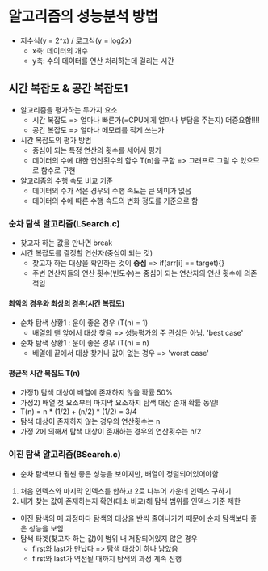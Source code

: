 # 알고리즘의 성능분석 방법

- 지수식(y = 2^x) / 로그식(y = log2x)
  - x축: 데이터의 개수
  - y축: 수의 데이터를 연산 처리하는데 걸리는 시간

## 시간 복잡도 & 공간 복잡도1

- 알고리즘을 평가하는 두가지 요소
  - 시간 복잡도 => 얼마나 빠른가(=CPU에게 얼마나 부담을 주는지) 더중요함!!!!
  - 공간 복잡도 => 얼마나 메모리를 적게 쓰는가
- 시간 복잡도의 평가 방법
  - 중심이 되는 특정 연산의 횟수를 세어서 평가
  - 데이터의 수에 대한 연산횟수의 함수 T(n)을 구함 => 그래프로 그릴 수 있으므로 함수로 구현
- 알고리즘의 수행 속도 비교 기준
  - 데이터의 수가 적은 경우의 수행 속도는 큰 의미가 없음
  - 데이터의 수에 따른 수행 속도의 변화 정도를 기준으로 함

### 순차 탐색 알고리즘(LSearch.c)

- 찾고자 하는 값을 만나면 break
- 시간 복잡도를 결정할 연산자(중심이 되는 것)
  - 찾고자 하는 대상을 확인하는 것이 **중심** => if(arr[i] == target){}
  - 주변 연산자들의 연산 횟수(빈도수)는 중심이 되는 연산자의 연산 횟수에 의존적임

#### 최악의 경우와 최상의 경우(시간 복잡도)

- 순차 탐색 상황1 : 운이 좋은 경우 (T(n) = 1)
  - 배열의 맨 앞에서 대상 찾음 => 성능평가의 주 관심은 아님. 'best case'
- 순차 탐색 상황1 : 운이 좋은 경우 (T(n) = n)
  - 배열에 끝에서 대상 찾거나 값이 없는 경우 => 'worst case'

#### 평균적 시간 복잡도 T(n)

- 가정1) 탐색 대상이 배열에 존재하지 않을 확률 50%
- 가정2) 배열 첫 요소부터 마지막 요소까지 탐색 대상 존재 확률 동일!
- T(n) = n \* (1/2) + (n/2) \* (1/2) = 3/4
- 탐색 대상이 존재하지 않는 경우의 연산횟수는 n
- 가정 2에 의해서 탐색 대상이 존재하는 경우의 연산횟수는 n/2

### 이진 탐색 알고리즘(BSearch.c)

- 순차 탐색보다 훨씬 좋은 성능을 보이지만, 배열이 정렬되어있어야함

1. 처음 인덱스와 마지막 인덱스를 합하고 2로 나누어 가운데 인덱스 구하기
2. 내가 찾는 값이 존재하는지 확인(대소 비교)해 탐색 범위를 인덱스 기준 제한

- 이진 탐색의 매 과정마다 탐색의 대상을 반씩 줄여나가기 때문에 순차 탐색보다 좋은 성능을 보임
- 탐색 타겟(찾고자 하는 값)이 범위 내 저장되어있지 않은 경우
  - first와 last가 만났다 => 탐색 대상이 하나 남았음
  - first와 last가 역전될 때까지 탐색의 과정 계속 진행
